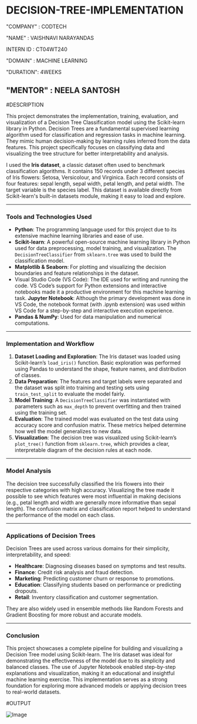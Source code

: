 # DECISION-TREE-IMPLEMENTATION

"COMPANY" : CODTECH

"NAME"    : VAISHNAVI NARAYANDAS

INTERN ID : CT04WT240

"DOMAIN"  : MACHINE LEARNING

"DURATION": 4WEEKS

"MENTOR"  : NEELA SANTOSH
---
#DESCRIPTION

This project demonstrates the implementation, training, evaluation, and visualization of a Decision Tree Classification model using the Scikit-learn library in Python. Decision Trees are a fundamental supervised learning algorithm used for classification and regression tasks in machine learning. They mimic human decision-making by learning rules inferred from the data features. This project specifically focuses on classifying data and visualizing the tree structure for better interpretability and analysis.

I used the **Iris dataset**, a classic dataset often used to benchmark classification algorithms. It contains 150 records under 3 different species of Iris flowers: Setosa, Versicolour, and Virginica. Each record consists of four features: sepal length, sepal width, petal length, and petal width. The target variable is the species label. This dataset is available directly from Scikit-learn's built-in datasets module, making it easy to load and explore.

---

### Tools and Technologies Used

* **Python**: The programming language used for this project due to its extensive machine learning libraries and ease of use.
* **Scikit-learn**: A powerful open-source machine learning library in Python used for data preprocessing, model training, and visualization. The `DecisionTreeClassifier` from `sklearn.tree` was used to build the classification model.
* **Matplotlib & Seaborn**: For plotting and visualizing the decision boundaries and feature relationships in the dataset.
* Visual Studio Code (VS Code): The IDE used for writing and running the code. VS Code’s support for Python extensions and interactive notebooks made it a productive environment for this machine learning task.
**Jupyter Notebook**: Although the primary development was done in VS Code, the notebook format (with .ipynb extension) was used within VS Code for a step-by-step and interactive execution experience.
* **Pandas & NumPy**: Used for data manipulation and numerical computations.

---

### Implementation and Workflow

1. **Dataset Loading and Exploration**: The Iris dataset was loaded using Scikit-learn’s `load_iris()` function. Basic exploration was performed using Pandas to understand the shape, feature names, and distribution of classes.
2. **Data Preparation**: The features and target labels were separated and the dataset was split into training and testing sets using `train_test_split` to evaluate the model fairly.
3. **Model Training**: A `DecisionTreeClassifier` was instantiated with parameters such as `max_depth` to prevent overfitting and then trained using the training set.
4. **Evaluation**: The trained model was evaluated on the test data using accuracy score and confusion matrix. These metrics helped determine how well the model generalizes to new data.
5. **Visualization**: The decision tree was visualized using Scikit-learn’s `plot_tree()` function from `sklearn.tree`, which provides a clear, interpretable diagram of the decision rules at each node.

---

### Model Analysis

The decision tree successfully classified the Iris flowers into their respective categories with high accuracy. Visualizing the tree made it possible to see which features were most influential in making decisions (e.g., petal length and width are generally more informative than sepal length). The confusion matrix and classification report helped to understand the performance of the model on each class.


---

### Applications of Decision Trees

Decision Trees are used across various domains for their simplicity, interpretability, and speed:

* **Healthcare**: Diagnosing diseases based on symptoms and test results.
* **Finance**: Credit risk analysis and fraud detection.
* **Marketing**: Predicting customer churn or response to promotions.
* **Education**: Classifying students based on performance or predicting dropouts.
* **Retail**: Inventory classification and customer segmentation.

They are also widely used in ensemble methods like Random Forests and Gradient Boosting for more robust and accurate models.

---

### Conclusion

This project showcases a complete pipeline for building and visualizing a Decision Tree model using Scikit-learn. The Iris dataset was ideal for demonstrating the effectiveness of the model due to its simplicity and balanced classes. The use of Jupyter Notebook enabled step-by-step explanations and visualization, making it an educational and insightful machine learning exercise. This implementation serves as a strong foundation for exploring more advanced models or applying decision trees to real-world datasets.

#OUTPUT

![Image](https://github.com/user-attachments/assets/0e93f0d8-93b0-417c-b665-a8d1205315d7)
